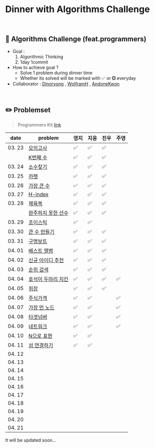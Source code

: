 # Dinner with Algorithms Challenge

<br>

## :notebook_with_decorative_cover: Algorithms Challenge (feat.programmers)

- Goal :
  1. Algorithmic Thinking
  2. 1day 1commit
- How to achieve goal ?
  - Solve 1 problem during dinner time
  - Whether its solved will be marked with :white_check_mark: or :negative_squared_cross_mark: everyday
- Collaborator : [Dinoryong](https://github.com/Dinoryong) , [WolframH]() , [AndoneKwon]()

<br>

## :pencil2: Problemset

> Programmers Kit [link](https://programmers.co.kr/learn/challenges)

| date   | problem                                                                               | 영지               | 지웅 | 진우 | 주영 |
| ------ | ------------------------------------------------------------------------------------- | ------------------ | ---- | ---- | ---- |
| 03. 23 | [모의고사](https://programmers.co.kr/learn/courses/30/lessons/42840?language=python3) | :white_check_mark: | ✅   | ✅   | |
|        | [K번째 수](https://programmers.co.kr/learn/courses/30/lessons/42748)                  | :white_check_mark: | ✅   | ✅   ||
| 03. 24 | [소수찾기](https://programmers.co.kr/learn/courses/30/lessons/42839)                  | :white_check_mark: | :white_check_mark: | :white_check_mark: ||
| 03. 25 | [카펫](https://programmers.co.kr/learn/courses/30/lessons/42842)                      | :white_check_mark: | :white_check_mark:     | :white_check_mark: ||
| 03. 26 | [가장 큰 수](https://programmers.co.kr/learn/courses/30/lessons/42746)                | :white_check_mark: | :white_check_mark:     | :white_check_mark: ||
| 03. 27 | [H-index](https://programmers.co.kr/learn/courses/30/lessons/42747)                   | :white_check_mark: | :white_check_mark:     | :white_check_mark: ||
| 03. 28 | [체육복](https://programmers.co.kr/learn/courses/30/lessons/42862)                    | :white_check_mark: |   :white_check_mark:    | :white_check_mark: ||
|        | [완주하지 못한 선수](https://programmers.co.kr/learn/courses/30/lessons/42576)        | :white_check_mark: | ✅     | ✅ ||
| 03. 29 | [조이스틱](https://programmers.co.kr/learn/courses/30/lessons/42860)                  | :white_check_mark: | :white_check_mark:     |      ||
| 03. 30 | [큰 수 만들기](https://programmers.co.kr/learn/courses/30/lessons/42883)              | :white_check_mark: | :white_check_mark:     | ✅ ||
| 03. 31 | [구명보트](https://programmers.co.kr/learn/courses/30/lessons/42885)                  | :white_check_mark: | :white_check_mark:     | ✅ ||
| 04. 01 | [베스트 앨범](https://programmers.co.kr/learn/courses/30/lessons/42579)           | :white_check_mark: |  :white_check_mark:    | ✅ ||
| 04. 02 | [신규 아이디 추천](https://programmers.co.kr/learn/courses/30/lessons/72410)         | :white_check_mark: | ✅     | ✅ ||
| 04. 03 | [순위 검색](https://programmers.co.kr/learn/courses/30/lessons/72412)                   | :white_check_mark: | ✅ | ✅ ||
| 04. 04 |  [호석이 두마리 치킨](https://www.acmicpc.net/problem/21278)                             | :white_check_mark: | ✅ | ✅ |✅|
| 04. 05 | [위장](https://programmers.co.kr/learn/courses/30/lessons/42578)                          | :white_check_mark: | :white_check_mark:      | ✅ ||
| 04. 06 | [주식가격](https://programmers.co.kr/learn/courses/30/lessons/42584) | :white_check_mark: | :white_check_mark:     |      | :white_check_mark: |
| 04. 07 | [가장 먼 노드](https://programmers.co.kr/learn/courses/30/lessons/49189) | :white_check_mark: |  :white_check_mark:     |      |  :white_check_mark:   |
| 04. 08 | [타겟넘버](https://programmers.co.kr/learn/courses/30/lessons/43165) | :white_check_mark: | ✅     |      |    ✅      |
| 04. 09 | [네트워크](https://programmers.co.kr/learn/courses/30/lessons/43162) | :white_check_mark: | :white_check_mark:     |      |      ✅    |
| 04. 10 | [N으로 표현](https://programmers.co.kr/learn/courses/30/lessons/42895) | :white_check_mark: | :white_check_mark:     |      |        |
| 04. 11 | [섬 연결하기](https://programmers.co.kr/learn/courses/30/lessons/42861) | :white_check_mark: | :white_check_mark:     |      |       |
| 04. 12 |                                                                                       |                    |      |      |          |
| 04. 13 |                                                                                       |                    |      |      |          |
| 04. 14 |                                                                                       |                    |      |      |          |
| 04. 15 |                                                                                       |                    |      |      |          |
| 04. 16 |                                                                                       |                    |      |      |          |
| 04. 17 |                                                                                       |                    |      |      |          |
| 04. 18 |                                                                                       |                    |      |      |          |
| 04. 19 |                                                                                       |                    |      |      |          |
| 04. 20 |                                                                                       |                    |      |      |          |
| 04. 21 |                                                                                       |                    |      |      |          |

It will be updated soon...
